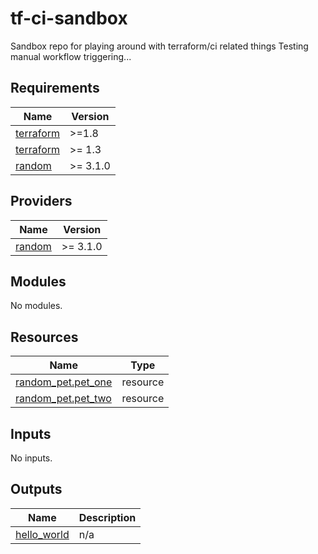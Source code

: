 
# tf-ci-sandbox

Sandbox repo for playing around with terraform/ci related things
Testing manual workflow triggering...
<!-- BEGINNING OF PRE-COMMIT-OPENTOFU DOCS HOOK -->
## Requirements

| Name | Version |
|------|---------|
| <a name="requirement_terraform"></a> [terraform](#requirement\_terraform) | >=1.8 |
| <a name="requirement_terraform"></a> [terraform](#requirement\_terraform) | >= 1.3 |
| <a name="requirement_random"></a> [random](#requirement\_random) | >= 3.1.0 |

## Providers

| Name | Version |
|------|---------|
| <a name="provider_random"></a> [random](#provider\_random) | >= 3.1.0 |

## Modules

No modules.

## Resources

| Name | Type |
|------|------|
| [random_pet.pet_one](https://registry.terraform.io/providers/hashicorp/random/latest/docs/resources/pet) | resource |
| [random_pet.pet_two](https://registry.terraform.io/providers/hashicorp/random/latest/docs/resources/pet) | resource |

## Inputs

No inputs.

## Outputs

| Name | Description |
|------|-------------|
| <a name="output_hello_world"></a> [hello\_world](#output\_hello\_world) | n/a |
<!-- END OF PRE-COMMIT-OPENTOFU DOCS HOOK -->
